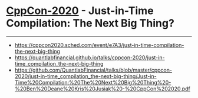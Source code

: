 # [CppCon-2020](https://cppcon.org/) - Just-in-Time Compilation: The Next Big Thing?
---

* https://cppcon2020.sched.com/event/e7A3/just-in-time-compilation-the-next-big-thing
* https://quantlabfinancial.github.io/talks/cppcon-2020/just-in-time_compilation_the-next-big-thing
* https://github.com/QuantlabFinancial/talks/blob/master/cppcon-2020/just-in-time_compilation_the-next-big-thing/Just-in-Time%20Compilation:%20The%20Next%20Big%20Thing%20-%20Ben%20Deane%20Kris%20Jusiak%20-%20CppCon%202020.pdf
